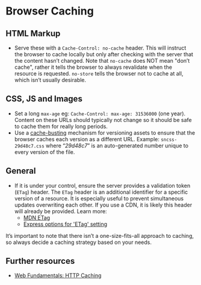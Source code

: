 # Browser Caching

## HTML Markup

* Serve these with a `Cache-Control: no-cache` header. This will instruct the browser to cache locally but only after checking with the server that the content hasn’t changed. Note that `no-cache` does NOT mean "don’t cache", rather it tells the browser to always revalidate when the resource is requested. `no-store` tells the browser not to cache at all, which isn’t usually desirable.

## CSS, JS and Images

* Set a long `max-age` eg: `Cache-Control: max-age: 31536000` (one year). Content on these URLs should typically not change so it should be safe to cache them for really long periods.
* Use a [cache-busting](https://www.keycdn.com/support/what-is-cache-busting) mechanism for versioning assets to ensure that the browser caches each version as a different URL. Example: `sncss-29d48c7.css` where “_29d48c7_” is an auto-generated number unique to every version of the file.

## General

* If it is under your control, ensure the server provides a validation token (`ETag`) header. The `ETag` header is an additional identifier for a specific version of a resource. It is especially useful to prevent simultaneous updates overwriting each other. If you use a CDN, it is likely this header will already be provided. Learn more:
    *  [MDN ETag](https://developer.mozilla.org/en-US/docs/Web/HTTP/Headers/ETag)
    * [Express options for 'ETag' setting](https://expressjs.com/en/api.html#etag.options.table)

It’s important to note that there isn’t a one-size-fits-all approach to caching, so always decide a caching strategy based on your needs.

## Further resources

* [Web Fundamentals: HTTP Caching](https://developers.google.com/web/fundamentals/performance/optimizing-content-efficiency/http-caching)
